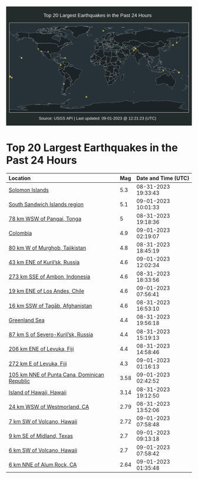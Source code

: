 ![Map](./map.png)

# Top 20 Largest Earthquakes in the Past 24 Hours

| Location | Mag | Date and Time (UTC) |
|:---|:---|:---|
| [Solomon Islands](https://earthquake.usgs.gov/earthquakes/eventpage/us7000ksgy) | 5.3 | 08-31-2023 19:33:43 |
| [South Sandwich Islands region](https://earthquake.usgs.gov/earthquakes/eventpage/us7000kslp) | 5.1 | 09-01-2023 10:01:33 |
| [78 km WSW of Pangai, Tonga](https://earthquake.usgs.gov/earthquakes/eventpage/us7000ksgv) | 5 | 08-31-2023 19:18:36 |
| [Colombia](https://earthquake.usgs.gov/earthquakes/eventpage/us7000ksjh) | 4.9 | 09-01-2023 02:19:07 |
| [80 km W of Murghob, Tajikistan](https://earthquake.usgs.gov/earthquakes/eventpage/us7000ksgl) | 4.8 | 08-31-2023 18:45:19 |
| [43 km ENE of Kuril’sk, Russia](https://earthquake.usgs.gov/earthquakes/eventpage/us7000ksm9) | 4.6 | 09-01-2023 12:02:34 |
| [273 km SSE of Ambon, Indonesia](https://earthquake.usgs.gov/earthquakes/eventpage/us7000ksgk) | 4.6 | 08-31-2023 18:33:56 |
| [19 km ENE of Los Andes, Chile](https://earthquake.usgs.gov/earthquakes/eventpage/us7000kskb) | 4.6 | 09-01-2023 07:56:41 |
| [16 km SSW of Tagāb, Afghanistan](https://earthquake.usgs.gov/earthquakes/eventpage/us7000ksg5) | 4.6 | 08-31-2023 16:53:10 |
| [Greenland Sea](https://earthquake.usgs.gov/earthquakes/eventpage/us7000ksh5) | 4.4 | 08-31-2023 19:56:18 |
| [87 km S of Severo-Kuril’sk, Russia](https://earthquake.usgs.gov/earthquakes/eventpage/us7000ksen) | 4.4 | 08-31-2023 15:19:13 |
| [206 km ENE of Levuka, Fiji](https://earthquake.usgs.gov/earthquakes/eventpage/us7000ksei) | 4.4 | 08-31-2023 14:58:46 |
| [272 km E of Levuka, Fiji](https://earthquake.usgs.gov/earthquakes/eventpage/us7000ksjb) | 4.3 | 09-01-2023 01:16:13 |
| [105 km NNE of Punta Cana, Dominican Republic](https://earthquake.usgs.gov/earthquakes/eventpage/pr2023244000) | 3.58 | 09-01-2023 02:42:52 |
| [Island of Hawaii, Hawaii](https://earthquake.usgs.gov/earthquakes/eventpage/hv73555082) | 3.14 | 08-31-2023 19:12:50 |
| [24 km WSW of Westmorland, CA](https://earthquake.usgs.gov/earthquakes/eventpage/ci39655834) | 2.79 | 08-31-2023 13:52:06 |
| [7 km SW of Volcano, Hawaii](https://earthquake.usgs.gov/earthquakes/eventpage/hv73556002) | 2.72 | 09-01-2023 07:58:48 |
| [9 km SE of Midland, Texas](https://earthquake.usgs.gov/earthquakes/eventpage/tx2023rcrm) | 2.7 | 09-01-2023 09:13:18 |
| [6 km SW of Volcano, Hawaii](https://earthquake.usgs.gov/earthquakes/eventpage/hv73555997) | 2.7 | 09-01-2023 07:58:42 |
| [6 km NNE of Alum Rock, CA](https://earthquake.usgs.gov/earthquakes/eventpage/nc73931501) | 2.64 | 09-01-2023 01:35:48 |
